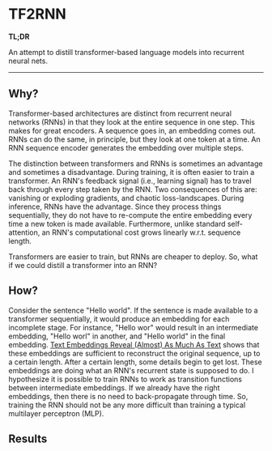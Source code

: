 # TF2RNN

**TL;DR**

An attempt to distill transformer-based language models into recurrent neural nets.

---

## Why?

Transformer-based architectures are distinct from recurrent neural networks (RNNs) in that they look at the entire sequence in one step. This makes for great encoders. A sequence goes in, an embedding comes out. RNNs can do the same, in principle, but they look at one token at a time. An RNN sequence encoder generates the embedding over multiple steps.

The distinction between transformers and RNNs is sometimes an advantage and sometimes a disadvantage. During training, it is often easier to train a transformer. An RNN's feedback signal (i.e., learning signal) has to travel back through every step taken by the RNN. Two consequences of this are: vanishing or exploding gradients, and chaotic loss-landscapes. During inference, RNNs have the advantage. Since they process things sequentially, they do not have to re-compute the entire embedding every time a new token is made available. Furthermore, unlike standard self-attention, an RNN's computational cost grows linearly w.r.t. sequence length.

Transformers are easier to train, but RNNs are cheaper to deploy. So, what if we could distill a transformer into an RNN? 

## How?

Consider the sentence "Hello world". If the sentence is made available to a transformer sequentially, it would produce an embedding for each incomplete stage. For instance, "Hello wor" would result in an intermediate embedding, "Hello worl" in another, and "Hello world" in the final embedding. [Text Embeddings Reveal (Almost) As Much As Text](https://arxiv.org/abs/2310.06816) shows that these embeddings are sufficient to reconstruct the original sequence, up to a certain length. After a certain length, some details begin to get lost. These embeddings are doing what an RNN's recurrent state is supposed to do. I hypothesize it is possible to train RNNs to work as transition functions between intermediate embeddings. If we already have the right embeddings, then there is no need to back-propagate through time. So, training the RNN should not be any more difficult than training a typical multilayer perceptron (MLP).

## Results
